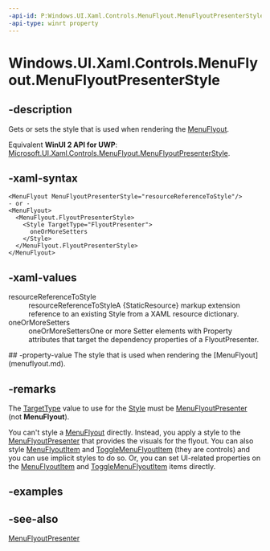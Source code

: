 ```yaml
---
-api-id: P:Windows.UI.Xaml.Controls.MenuFlyout.MenuFlyoutPresenterStyle
-api-type: winrt property
---
```


<!-- Property syntax
public Windows.UI.Xaml.Style MenuFlyoutPresenterStyle { get;  set; }
-->

# Windows.UI.Xaml.Controls.MenuFlyout.MenuFlyoutPresenterStyle

## -description
Gets or sets the style that is used when rendering the [MenuFlyout](menuflyout.md).

Equivalent **WinUI 2 API for UWP**: [Microsoft.UI.Xaml.Controls.MenuFlyout.MenuFlyoutPresenterStyle](/windows/winui/api/microsoft.ui.xaml.controls.menuflyout.menuflyoutpresenterstyle).

## -xaml-syntax
```xaml
<MenuFlyout MenuFlyoutPresenterStyle="resourceReferenceToStyle"/>
- or -
<MenuFlyout>
  <MenuFlyout.FlyoutPresenterStyle>
    <Style TargetType="FlyoutPresenter">
      oneOrMoreSetters
    </Style>
  </MenuFlyout.FlyoutPresenterStyle>
</MenuFlyout>
```


## -xaml-values
<dl><dt>resourceReferenceToStyle</dt><dd>resourceReferenceToStyleA {StaticResource} markup extension reference to an existing Style from a XAML resource dictionary.</dd>
<dt>oneOrMoreSetters</dt><dd>oneOrMoreSettersOne or more Setter elements with Property attributes that target the dependency properties of a FlyoutPresenter.</dd>
</dl>
## -property-value
The style that is used when rendering the [MenuFlyout](menuflyout.md).

## -remarks
The [TargetType](../windows.ui.xaml/style_targettype.md) value to use for the [Style](../windows.ui.xaml/style.md) must be [MenuFlyoutPresenter](menuflyoutpresenter.md) (not **MenuFlyout**).

You can't style a [MenuFlyout](menuflyout.md) directly. Instead, you apply a style to the [MenuFlyoutPresenter](menuflyoutpresenter.md) that provides the visuals for the flyout. You can also style [MenuFlyoutItem](menuflyoutitem.md) and [ToggleMenuFlyoutItem](togglemenuflyoutitem.md) (they are controls) and you can use implicit styles to do so. Or, you can set UI-related properties on the [MenuFlyoutItem](menuflyoutitem.md) and [ToggleMenuFlyoutItem](togglemenuflyoutitem.md) items directly.

## -examples

## -see-also
[MenuFlyoutPresenter](menuflyoutpresenter.md)
